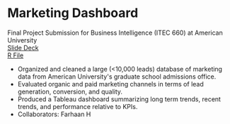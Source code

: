 # Marketing Dashboard  
Final Project Submission for Business Intelligence (ITEC 660) at American University  
[Slide Deck]()  
[R File]()  

- Organized and cleaned a large (<10,000 leads) database of marketing data from American University's graduate school admissions office.
- Evaluated organic and paid marketing channels in terms of lead generation, conversion, and quality.
- Produced a Tableau dashboard summarizing long term trends, recent trends, and performance relative to KPIs.
- Collaborators: Farhaan H
